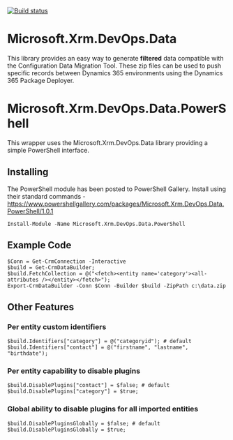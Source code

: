
[![Build status](https://ci.appveyor.com/api/projects/status/xr9wvx7f38wgblnn?svg=true)](https://ci.appveyor.com/project/abvogel/microsoft-xrm-devops-data)

# Microsoft.Xrm.DevOps.Data
This library provides an easy way to generate **filtered** data compatible with the Configuration Data Migration Tool. These zip files can be used to push specific records between Dynamics 365 environments using the Dynamics 365 Package Deployer.

# Microsoft.Xrm.DevOps.Data.PowerShell
This wrapper uses the Microsoft.Xrm.DevOps.Data library providing a simple PowerShell interface.

## Installing
The PowerShell module has been posted to PowerShell Gallery. Install using their standard commands - 
https://www.powershellgallery.com/packages/Microsoft.Xrm.DevOps.Data.PowerShell/1.0.1

    Install-Module -Name Microsoft.Xrm.DevOps.Data.PowerShell

## Example Code
    $Conn = Get-CrmConnection -Interactive
    $build = Get-CrmDataBuilder;
    $build.FetchCollection = @("<fetch><entity name='category'><all-attributes /></entity></fetch>");
    Export-CrmDataBuilder -Conn $Conn -Builder $build -ZipPath c:\data.zip
## Other Features
### Per entity custom identifiers
    $build.Identifiers["category"] = @("categoryid"); # default
    $build.Identifiers["contact"] = @("firstname", "lastname", "birthdate");
### Per entity capability to disable plugins
    $build.DisablePlugins["contact"] = $false; # default
    $build.DisablePlugins["category"] = $true;
### Global ability to disable plugins for all imported entities
    $build.DisablePluginsGlobally = $false; # default
    $build.DisablePluginsGlobally = $true;
